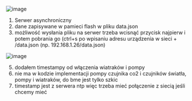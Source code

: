 
![image](https://github.com/user-attachments/assets/9aaa5691-3a88-4c2d-afbf-0cbb4b6de767)


1. Serwer asynchroniczny
2. dane zapisywane w pamieci flash w pliku data.json
3. możliwość wysłania pliku na serwer trzeba wcisnąć przycisk najpierw i potem pobrania go (ctrl+s po wpisaniu adresu urządzenia w sieci + /data.json (np. 192.168.1.26/data.json)

  ![image](https://github.com/user-attachments/assets/9315779d-2125-4921-ad64-a630fdf2fb55)


5. dodałem timestampy od włączenia wiatraków i pompy
6. nie ma w kodzie implementacji pompy czujnika co2 i czujników światła, pompy i wiatraków, do bme jest tylko szkic
7. timestamp jest z serwera ntp więc trzeba mieć połączenie z siecią jeśli chcemy mieć
